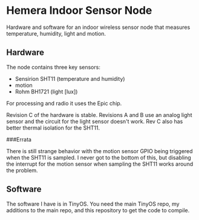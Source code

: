 Hemera Indoor Sensor Node
=========================

Hardware and software for an indoor wireless sensor node that measures temperature,
humidity, light and motion.


Hardware
--------

The node contains three key sensors:
- Sensirion SHT11 (temperature and humidity)
- motion
- Rohm BH1721 (light [lux])

For processing and radio it uses the Epic chip.

Revision C of the hardware is stable. Revisions A and B use an analog light sensor and the
circuit for the light sensor doesn't work. Rev C also has better thermal isolation for the
SHT11.

###Errata

There is still strange behavior with the motion sensor GPIO being triggered when the SHT11
is sampled. I never got to the bottom of this, but disabling the interrupt for the motion
sensor when sampling the SHT11 works around the problem.


Software
--------

The software I have is in TinyOS. You need the main TinyOS repo, my additions to the main
repo, and this repository to get the code to compile.
